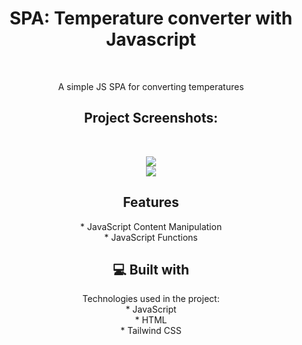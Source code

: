 <h1 align="center" id="title">SPA: Temperature converter with Javascript</h1><br>

<p align="center" id="description">A simple JS SPA for converting temperatures</p>

<h2 align="center">Project Screenshots:</h2>
<br>
<p align="center">
  <img src ="https://i.imgur.com/xEn6JrM.png">
  <br>
  <img src ="https://i.imgur.com/Un4Vl7G.png">
</p>

<h2 align="center">Features</h2>
<p align="center">
  * JavaScript Content Manipulation<br>
  * JavaScript Functions
</p>

<h2 align="center">💻 Built with</h2>
<p align="center">
  Technologies used in the project:
  <br>
  * JavaScript<br>
  * HTML<br>
  * Tailwind CSS
</p>
